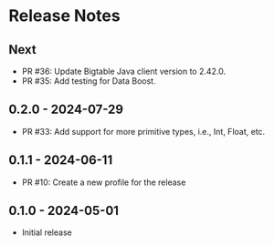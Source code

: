 # Release Notes

## Next

* PR #36: Update Bigtable Java client version to 2.42.0.
* PR #35: Add testing for Data Boost. 

## 0.2.0 - 2024-07-29

* PR #33: Add support for more primitive types, i.e., Int, Float, etc.

## 0.1.1 - 2024-06-11

* PR #10: Create a new profile for the release

## 0.1.0 - 2024-05-01

* Initial release
